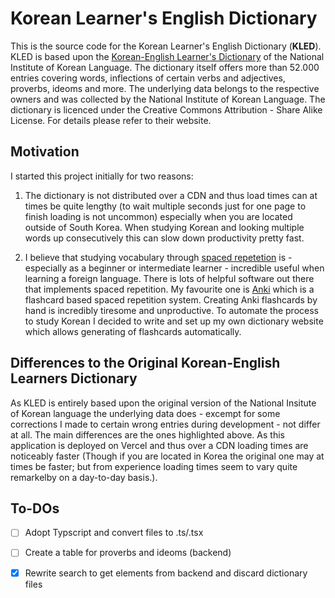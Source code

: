# Korean Learner's English Dictionary

This is the source code for the Korean Learner's English Dictionary (**KLED**). KLED is based upon the [Korean-English Learner's Dictionary](https://krdict.korean.go.kr/eng/mainAction?nation=eng) of the National Institute of Korean Language. The dictionary itself offers more than 52.000 entries covering words, inflections of certain verbs and adjectives, proverbs, ideoms and more. The underlying data belongs to the respective owners and was collected by the National Institute of Korean Language. The dictionary is licenced under the Creative Commons Attribution - Share Alike License. For details please refer to their website.

## Motivation

I started this project initially for two reasons:

1. The dictionary is not distributed over a CDN and thus load times can at times be quite lengthy (to wait multiple seconds just for one page to finish loading is not uncommon) especially when you are located outside of South Korea. When studying Korean and looking multiple words up consecutively this can slow down productivity pretty fast.

2. I believe that studying vocabulary through [spaced repetetion](https://en.wikipedia.org/wiki/Spaced_repetition) is - especially as a beginner or intermediate learner - incredible useful when learning a foreign language. There is lots of helpful software out there that implements spaced repetition. My favourite one is [Anki](https://apps.ankiweb.net/) which is a flashcard based spaced repetition system. Creating Anki flashcards by hand is incredibly tiresome and unproductive. To automate the process to study Korean I decided to write and set up my own dictionary website which allows generating of flashcards automatically.

## Differences to the Original Korean-English Learners Dictionary

As KLED is entirely based upon the original version of the National Insitute of Korean language the underlying data does - excempt for some corrections I made to certain wrong entries during development - not differ at all. The main differences are the ones highlighted above. 
As this application is deployed on Vercel and thus over a CDN loading times are noticeably faster (Though if you are located in Korea the original one may at times be faster; but from experience loading times seem to vary quite remarkelby on a day-to-day basis.).

## To-DOs

- [ ] Adopt Typscript and convert files to .ts/.tsx
- [ ] Create a table for proverbs and ideoms (backend)
- [x] Rewrite search to get elements from backend and discard dictionary files

